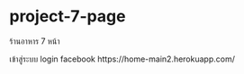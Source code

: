# project-7-page
<p>ร้านอาหาร 7 หน้า <p>
 เข้าสู่ระบบ login facebook
https://home-main2.herokuapp.com/ 
